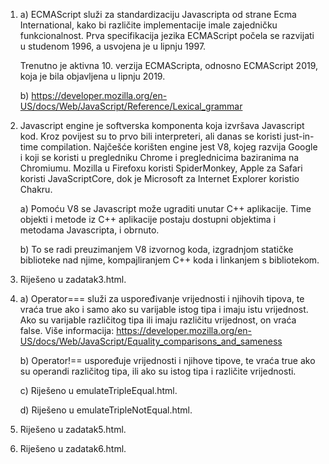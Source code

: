 1. a) ECMAScript služi za standardizaciju Javascripta od strane Ecma International, kako bi različite implementacije imale zajedničku funkcionalnost. Prva specifikacija jezika ECMAScript počela se razvijati u studenom 1996, a usvojena je u lipnju 1997.

    Trenutno je aktivna 10. verzija ECMAScripta, odnosno ECMAScript 2019, koja je bila objavljena u lipnju 2019.

    b) https://developer.mozilla.org/en-US/docs/Web/JavaScript/Reference/Lexical_grammar

2. Javascript engine je softverska komponenta koja izvršava Javascript kod. Kroz povijest su to prvo bili interpreteri, ali danas se koristi just-in-time compilation. Najčešće korišten engine jest V8, kojeg razvija Google i koji se koristi u pregledniku Chrome i preglednicima baziranima na Chromiumu. Mozilla u Firefoxu koristi SpiderMonkey, Apple za Safari koristi JavaScriptCore, dok je Microsoft za Internet Explorer koristio Chakru.

    a) Pomoću V8 se Javascript može ugraditi unutar C++ aplikacije. Time objekti i metode iz C++ aplikacije postaju dostupni objektima i metodama Javascripta, i obrnuto.
    
    b) To se radi preuzimanjem V8 izvornog koda, izgradnjom statičke biblioteke nad njime, kompajliranjem C++ koda i linkanjem s bibliotekom.

3. Riješeno u zadatak3.html.

4. a) Operator=== služi za uspoređivanje vrijednosti i njihovih tipova, te vraća true ako i samo ako su varijable istog tipa i imaju istu vrijednost. Ako su varijable različitog tipa ili imaju različitu vrijednost, on vraća false. Više informacija: https://developer.mozilla.org/en-US/docs/Web/JavaScript/Equality_comparisons_and_sameness

    b) Operator!== uspoređuje vrijednosti i njihove tipove, te vraća true ako su operandi različitog tipa, ili ako su istog tipa i različite vrijednosti.

    c) Riješeno u emulateTripleEqual.html.

    d) Riješeno u emulateTripleNotEqual.html.

5. Riješeno u zadatak5.html.

6. Riješeno u zadatak6.html.